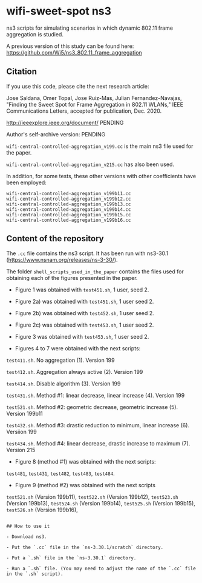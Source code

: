 # wifi-sweet-spot ns3
ns3 scripts for simulating scenarios in which dynamic 802.11 frame aggregation is studied.

A previous version of this study can be found here: https://github.com/Wi5/ns3_802.11_frame_aggregation


## Citation
If you use this code, please cite the next research article:

Jose Saldana, Omer Topal, Jose Ruiz-Mas, Julian Fernandez-Navajas, "Finding the Sweet Spot for Frame Aggregation in 802.11 WLANs," IEEE Communications Letters, accepted for publication, Dec. 2020.

http://ieeexplore.ieee.org/document/ PENDING

Author's self-archive version: PENDING

`wifi-central-controlled-aggregation_v199.cc` is the main ns3 file used for the paper.

`wifi-central-controlled-aggregation_v215.cc` has also been used.

In addition, for some tests, these other versions with other coefficients have been employed:
```
wifi-central-controlled-aggregation_v199b11.cc 
wifi-central-controlled-aggregation_v199b12.cc
wifi-central-controlled-aggregation_v199b13.cc
wifi-central-controlled-aggregation_v199b14.cc
wifi-central-controlled-aggregation_v199b15.cc
wifi-central-controlled-aggregation_v199b16.cc
```

## Content of the repository

The `.cc` file contains the ns3 script. It has been run with ns3-30.1 (https://www.nsnam.org/releases/ns-3-30/).

The folder `shell_scripts_used_in_the_paper` contains the files used for obtaining each of the figures presented in the paper.

- Figure 1 was obtained with `test451.sh`, 1 user, seed 2.

- Figure 2a) was obtained with `test451.sh`, 1 user seed 2.

- Figure 2b) was obtained with `test452.sh`, 1 user seed 2.

- Figure 2c) was obtained with `test453.sh`, 1 user seed 2.

- Figure 3 was obtained with `test453.sh`, 1 user seed 2.

- Figures 4 to 7 were obtained with the next scripts:

`test411.sh`. No aggregation (1). Version 199

`test412.sh`. Aggregation always active (2). Version 199

`test414.sh`. Disable algorithm (3). Version 199

`test431.sh`. Method #1: linear decrease, linear increase (4). Version 199

`test521.sh`. Method #2: geometric decrease, geometric increase (5). Version 199b11

`test432.sh`. Method #3: drastic reduction to minimum, linear increase (6). Versiion 199

`test434.sh`. Method #4: linear decrease, drastic increase to maximum (7). Version 215


- Figure 8 (method #1) was obtained with the next scripts:

`test481`, `test431`, `test482`, `test483`, `test484`.

- Figure 9 (method #2) was obtained with the next scripts

`test521.sh` (Version 199b11), `test522.sh` (Version 199b12), `test523.sh` (Version 199b13), `test524.sh` (Version 199b14), `test525.sh` (Version 199b15), `test526.sh` (Version 199b16), 

```

## How to use it

- Download ns3.

- Put the `.cc` file in the `ns-3.30.1/scratch` directory.

- Put a `.sh` file in the `ns-3.30.1` directory.

- Run a `.sh` file. (You may need to adjust the name of the `.cc` file in the `.sh` script).
